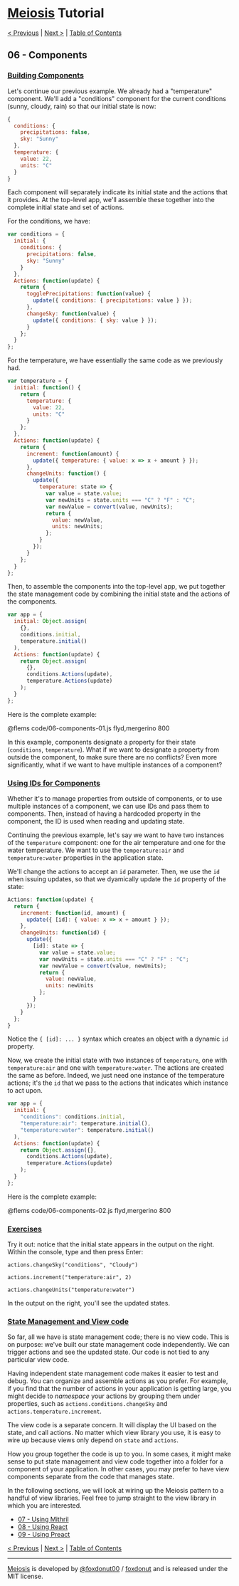 # [Meiosis](https://meiosis.js.org) Tutorial

[< Previous](05-meiosis-with-mergerino.html) |
[Next >](07-using-mithril.html) |
[Table of Contents](toc.html)

## 06 - Components

<a name="building_components"></a>
### [Building Components](#building_components)

Let's continue our previous example. We already had a "temperature" component. We'll add a
"conditions" component for the current conditions (sunny, cloudy, rain) so that our initial state is
now:

```js
{
  conditions: {
    precipitations: false,
    sky: "Sunny"
  },
  temperature: {
    value: 22,
    units: "C"
  }
}
```

Each component will separately indicate its initial state and the actions that it provides. At the
top-level app, we'll assemble these together into the complete initial state and set of actions.

For the conditions, we have:

```js
var conditions = {
  initial: {
    conditions: {
      precipitations: false,
      sky: "Sunny"
    }
  },
  Actions: function(update) {
    return {
      togglePrecipitations: function(value) {
        update({ conditions: { precipitations: value } });
      },
      changeSky: function(value) {
        update({ conditions: { sky: value } });
      }
    };
  }
};
```

For the temperature, we have essentially the same code as we previously had.

```js
var temperature = {
  initial: function() {
    return {
      temperature: {
        value: 22,
        units: "C"
      }
    };
  },
  Actions: function(update) {
    return {
      increment: function(amount) {
        update({ temperature: { value: x => x + amount } });
      },
      changeUnits: function() {
        update({
          temperature: state => {
            var value = state.value;
            var newUnits = state.units === "C" ? "F" : "C";
            var newValue = convert(value, newUnits);
            return {
              value: newValue,
              units: newUnits;
            };
          }
        });
      }
    };
  }
};
```

Then, to assemble the components into the top-level app, we put together the state management code
by combining the initial state and the actions of the components.

```js
var app = {
  initial: Object.assign(
    {},
    conditions.initial,
    temperature.initial()
  ),
  Actions: function(update) {
    return Object.assign(
      {},
      conditions.Actions(update),
      temperature.Actions(update)
    );
  }
};
```

Here is the complete example:

@flems code/06-components-01.js flyd,mergerino 800

In this example, components designate a property for their state (`conditions`, `temperature`). What
if we want to designate a property from outside the component, to make sure there are no conflicts?
Even more significantly, what if we want to have multiple instances of a component?

<a name="using_ids_for_components"></a>
### [Using IDs for Components](#using_ids_for_components)

Whether it's to manage properties from outside of components, or to use multiple instances of a
component, we can use IDs and pass them to components. Then, instead of having a hardcoded property
in the component, the ID is used when reading and updating state.

Continuing the previous example, let's say we want to have two instances of the `temperature`
component: one for the air temperature and one for the water temperature. We want to use the
`temperature:air` and `temperature:water` properties in the application state.

We'll change the actions to accept an `id` parameter. Then, we use the `id` when issuing updates, so
that we dyamically update the `id` property of the state:

```js
Actions: function(update) {
  return {
    increment: function(id, amount) {
      update({ [id]: { value: x => x + amount } });
    },
    changeUnits: function(id) {
      update({
        [id]: state => {
          var value = state.value;
          var newUnits = state.units === "C" ? "F" : "C";
          var newValue = convert(value, newUnits);
          return {
            value: newValue,
            units: newUnits
          };
        }
      });
    }
  };
}
```

Notice the `{ [id]: ... }` syntax which creates an object with a dynamic `id` property.

Now, we create the initial state with two instances of `temperature`, one with `temperature:air` and
one with `temperature:water`. The actions are created the same as before. Indeed, we just need one
instance of the temperature actions; it's the `id` that we pass to the actions that indicates which
instance to act upon.

```js
var app = {
  initial: {
    "conditions": conditions.initial,
    "temperature:air": temperature.initial(),
    "temperature:water": temperature.initial()
  ),
  Actions: function(update) {
    return Object.assign({},
      conditions.Actions(update),
      temperature.Actions(update)
    );
  }
};
```

Here is the complete example:

@flems code/06-components-02.js flyd,mergerino 800

<a name="exercises"></a>
### [Exercises](#exercises)

Try it out: notice that the initial state appears in the output on the right. Within the console,
type and then press Enter:

`actions.changeSky("conditions", "Cloudy")`

`actions.increment("temperature:air", 2)`

`actions.changeUnits("temperature:water")`

In the output on the right, you'll see the updated states.

<a name="state_management_and_view_code"></a>
### [State Management and View code](#state_management_and_view_code)

So far, all we have is state management code; there is no view code. This is on purpose:
we've built our state management code independently. We can trigger actions and see the
updated state. Our code is not tied to any particular view code.

Having independent state management code makes it easier to test and debug. You can organize
and assemble actions as you prefer. For example, if you find that the number of actions in
your application is getting large, you might decide to _namespace_ your actions by grouping
them under properties, such as `actions.conditions.changeSky` and
`actions.temperature.increment`.

The view code is a separate concern. It will display the UI based on the state, and call
actions. No matter which view library you use, it is easy to wire up because views only
depend on `state` and `actions`.

How you group together the code is up to you. In some cases, it might make sense to put state
management and view code together into a folder for a component of your application. In other
cases, you may prefer to have view components separate from the code that manages state.

In the following sections, we will look at wiring up the Meiosis pattern to a handful of
view libraries. Feel free to jump straight to the view library in which you are interested.

- [07 - Using Mithril](07-using-mithril.html)
- [08 - Using React](08-using-react.html)
- [09 - Using Preact](09-using-preact.html)

[< Previous](05-meiosis-with-mergerino.html) |
[Next >](07-using-mithril.html) |
[Table of Contents](toc.html)

-----

[Meiosis](https://meiosis.js.org) is developed by [@foxdonut00](http://twitter.com/foxdonut00) / [foxdonut](https://github.com/foxdonut) and is released under the MIT license.

